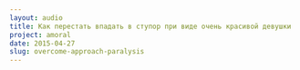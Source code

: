 ```yaml
---
layout: audio
title: Как перестать впадать в ступор при виде очень красивой девушки
project: amoral
date: 2015-04-27
slug: overcome-approach-paralysis
---
```



